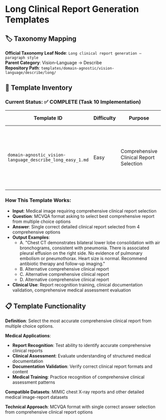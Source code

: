 # Long Clinical Report Generation Templates

## 🏷️ Taxonomy Mapping
**Official Taxonomy Leaf Node**: `Long clinical report generation — paragraph style`  
**Parent Category**: Vision–Language → Describe  
**Repository Path**: `templates/domain-agnostic/vision-language/describe/long/`

## 📁 Template Inventory

### **Current Status: ✅ COMPLETE (Task 10 Implementation)**

| Template ID | Difficulty | Purpose | Question Pattern | Status |
|-------------|------------|---------|------------------|---------|
| `domain-agnostic_vision-language_describe_long_easy_1.md` | Easy | Comprehensive Clinical Report Selection | "Which clinical report best describes the findings in this {modality} image?" | ✅ **Implemented** |

### **How This Template Works**:
- **Input**: Medical image requiring comprehensive clinical report selection
- **Question**: MCVQA format asking to select best comprehensive report from multiple choice options
- **Answer**: Single correct detailed clinical report selected from 4 comprehensive options
- **Output Examples**: 
  - A. "Chest CT demonstrates bilateral lower lobe consolidation with air bronchograms, consistent with pneumonia. There is associated pleural effusion on the right side. No evidence of pulmonary embolism or pneumothorax. Heart size is normal. Recommend antibiotic therapy and follow-up imaging."
  - B. Alternative comprehensive clinical report
  - C. Alternative comprehensive clinical report
  - D. Alternative comprehensive clinical report
- **Clinical Use**: Report recognition training, clinical documentation validation, comprehensive medical assessment evaluation

## 📋 Template Functionality

**Definition**: Select the most accurate comprehensive clinical report from multiple choice options.

**Medical Applications**:
- **Report Recognition**: Test ability to identify accurate comprehensive clinical reports
- **Clinical Assessment**: Evaluate understanding of structured medical documentation
- **Documentation Validation**: Verify correct clinical report formats and content
- **Medical Training**: Practice recognition of comprehensive clinical assessment patterns

**Compatible Datasets**: MIMIC chest X-ray reports and other detailed medical image-report datasets

**Technical Approach**: MCVQA format with single correct answer selection from comprehensive clinical report options
